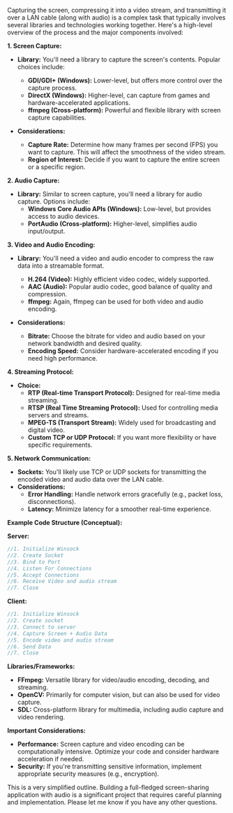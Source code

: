 Capturing the screen, compressing it into a video stream, and transmitting it over a LAN cable (along with audio) is a complex task that typically involves several libraries and technologies working together. Here's a high-level overview of the process and the major components involved:

**1. Screen Capture:**

- **Library:** You'll need a library to capture the screen's contents. Popular choices include:
    - **GDI/GDI+ (Windows):** Lower-level, but offers more control over the capture process.
    - **DirectX (Windows):** Higher-level, can capture from games and hardware-accelerated applications.
    - **ffmpeg (Cross-platform):** Powerful and flexible library with screen capture capabilities.

- **Considerations:**
    - **Capture Rate:** Determine how many frames per second (FPS) you want to capture. This will affect the smoothness of the video stream.
    - **Region of Interest:** Decide if you want to capture the entire screen or a specific region.

**2. Audio Capture:**

- **Library:** Similar to screen capture, you'll need a library for audio capture. Options include:
    - **Windows Core Audio APIs (Windows):** Low-level, but provides access to audio devices.
    - **PortAudio (Cross-platform):** Higher-level, simplifies audio input/output.

**3. Video and Audio Encoding:**

- **Library:**  You'll need a video and audio encoder to compress the raw data into a streamable format.
    - **H.264 (Video):**  Highly efficient video codec, widely supported.
    - **AAC (Audio):** Popular audio codec, good balance of quality and compression.
    - **ffmpeg:** Again, ffmpeg can be used for both video and audio encoding.

- **Considerations:**
    - **Bitrate:** Choose the bitrate for video and audio based on your network bandwidth and desired quality.
    - **Encoding Speed:**  Consider hardware-accelerated encoding if you need high performance.

**4. Streaming Protocol:**

- **Choice:**
    - **RTP (Real-time Transport Protocol):** Designed for real-time media streaming.
    - **RTSP (Real Time Streaming Protocol):** Used for controlling media servers and streams.
    - **MPEG-TS (Transport Stream):** Widely used for broadcasting and digital video.
    - **Custom TCP or UDP Protocol:** If you want more flexibility or have specific requirements.

**5. Network Communication:**

- **Sockets:** You'll likely use TCP or UDP sockets for transmitting the encoded video and audio data over the LAN cable. 
- **Considerations:**
    - **Error Handling:**  Handle network errors gracefully (e.g., packet loss, disconnections).
    - **Latency:** Minimize latency for a smoother real-time experience.


**Example Code Structure (Conceptual):**
 
**Server:**
```c++
//1. Initialize Winsock
//2. Create Socket
//3. Bind to Port
//4. Listen For Connections
//5. Accept Connections
//6. Receive Video and audio stream 
//7. Close
```
**Client:**

```c++
//1. Initialize Winsock
//2. Create socket
//3. Connect to server
//4. Capture Screen + Audio Data
//5. Encode video and audio stream
//6. Send Data
//7. Close
```
**Libraries/Frameworks:**
- **FFmpeg:** Versatile library for video/audio encoding, decoding, and streaming.
- **OpenCV:** Primarily for computer vision, but can also be used for video capture.
- **SDL:** Cross-platform library for multimedia, including audio capture and video rendering.

**Important Considerations:**

- **Performance:** Screen capture and video encoding can be computationally intensive. Optimize your code and consider hardware acceleration if needed.
- **Security:** If you're transmitting sensitive information, implement appropriate security measures (e.g., encryption).


This is a very simplified outline. Building a full-fledged screen-sharing application with audio is a significant project that requires careful planning and implementation. Please let me know if you have any other questions.